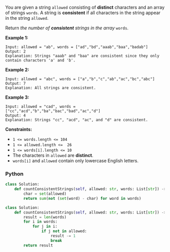 
You are given a string  `allowed`  consisting of  **distinct**  characters and an array of strings  `words`. A string is  **consistent** if all characters in the string appear in the string  `allowed`.<br>

Return _the number of  **consistent**  strings in the array_ `words`.<br>

**Example 1:**
```
Input: allowed = "ab", words = ["ad","bd","aaab","baa","badab"]
Output: 2
Explanation: Strings "aaab" and "baa" are consistent since they only contain characters 'a' and 'b'.
```

**Example 2:**
```
Input: allowed = "abc", words = ["a","b","c","ab","ac","bc","abc"]
Output: 7
Explanation: All strings are consistent.
```

**Example 3:**
```
Input: allowed = "cad", words = ["cc","acd","b","ba","bac","bad","ac","d"]
Output: 4
Explanation: Strings "cc", "acd", "ac", and "d" are consistent.
```

**Constraints:**

-   `1 <= words.length <= 104`
-   `1 <= allowed.length <=  26`
-   `1 <= words[i].length <= 10`
-   The characters in  `allowed`  are  **distinct**.
-   `words[i]`  and  `allowed`  contain only lowercase English letters.

### Python

```python
class Solution:
    def countConsistentStrings(self, allowed: str, words: List[str]) -> int:
        char = set(allowed)
        return sum(not (set(word) - char) for word in words)
```

```python
class Solution:
    def countConsistentStrings(self, allowed: str, words: List[str]) -> int:
        result = len(words)
        for i in words:
            for j in i:
                if j not in allowed:
                    result -= 1
                    break
        return result
```
